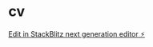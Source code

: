# cv

[Edit in StackBlitz next generation editor ⚡️](https://stackblitz.com/~/github.com/denisolid/cv)